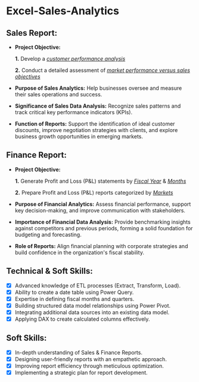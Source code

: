 # Excel-Sales-Analytics  

## Sales Report:  

- **Project Objective:**  

  **1.** Develop a _[customer performance analysis](https://github.com/dilipkumar6416/Excel-Sales-Analytics/blob/main/Customer%20Performance%20Report.pdf)_  

  **2.** Conduct a detailed assessment of _[market performance versus sales objectives](https://github.com/dilipkumar6416/Excel-Sales-Analytics/blob/main/Market%20Performance%20vs%20Target%20Report.pdf)_  

- **Purpose of Sales Analytics:** Help businesses oversee and measure their sales operations and success.  

- **Significance of Sales Data Analysis:** Recognize sales patterns and track critical key performance indicators (KPIs).  

- **Function of Reports:** Support the identification of ideal customer discounts, improve negotiation strategies with clients, and explore business growth opportunities in emerging markets.  

## Finance Report:  

- **Project Objective:**  

  **1.** Generate Profit and Loss (P&L) statements by _[Fiscal Year](https://github.com/dilipkumar6416/Excel-Sales-Analytics/blob/main/P%26L%20Statement%20By%20Fiscal%20Year%20report.pdf)_ & _[Months](https://github.com/dilipkumar6416/Excel-Sales-Analytics/blob/main/P%26L%20Statement%20By%20Months.pdf)_  

  **2.** Prepare Profit and Loss (P&L) reports categorized by _[Markets](https://github.com/dilipkumar6416/Excel-Sales-Analytics/blob/main/P%26L%20Statement%20By%20Markets.pdf)_  

- **Purpose of Financial Analytics:** Assess financial performance, support key decision-making, and improve communication with stakeholders.  

- **Importance of Financial Data Analysis:** Provide benchmarking insights against competitors and previous periods, forming a solid foundation for budgeting and forecasting.  

- **Role of Reports:** Align financial planning with corporate strategies and build confidence in the organization's fiscal stability.  

## Technical & Soft Skills:  

- [x] Advanced knowledge of ETL processes (Extract, Transform, Load).  
- [x] Ability to create a date table using Power Query.  
- [x] Expertise in defining fiscal months and quarters.  
- [x] Building structured data model relationships using Power Pivot.  
- [x] Integrating additional data sources into an existing data model.  
- [x] Applying DAX to create calculated columns effectively.  

## Soft Skills:  

- [x] In-depth understanding of Sales & Finance Reports.  
- [x] Designing user-friendly reports with an empathetic approach.  
- [x] Improving report efficiency through meticulous optimization.  
- [x] Implementing a strategic plan for report development.  
